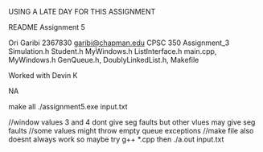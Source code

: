 USING A LATE DAY FOR THIS ASSIGNMENT


README Assignment 5

Ori Garibi 2367830 garibi@chapman.edu CPSC 350 Assignment_3
Simulation.h Student.h MyWindows.h ListInterface.h main.cpp, MyWindows.h GenQueue.h, DoublyLinkedList.h, Makefile

Worked with Devin K

NA

make all 
./assignment5.exe input.txt

//window values 3 and 4 dont give seg faults but other vlues may give seg faults
//some values might throw empty queue exceptions
//make file also doesnt always work so maybe try g++ *.cpp then ./a.out input.txt

